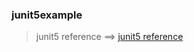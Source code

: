 ### junit5example ###
> junit5 reference ==> [junit5 reference](https://www.infoq.com/articles/JUnit-5-Early-Test-Drive "junit5 reference")